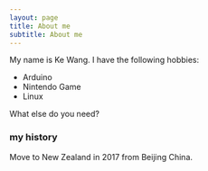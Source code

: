 ```yaml
---
layout: page
title: About me
subtitle: About me
---
```


My name is Ke Wang. I have the following hobbies:

- Arduino
- Nintendo Game
- Linux

What else do you need?

### my history

Move to New Zealand in 2017 from Beijing China.
